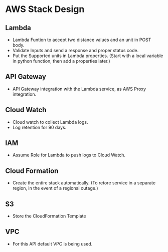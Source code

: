 # AWS Stack Design

## Lambda
* Lambda Funtion to accept two distance values and an unit in POST body.
* Validate Inputs and send a response and proper status code.
* Put the Supported units in Lambda properties. (Start with a local variable in python function, then add a properties later.) 

## API Gateway
* API Gateway integration with the Lambda service, as AWS Proxy integration.

## Cloud Watch
* Cloud watch to collect Lambda logs.
* Log retention for 90 days.

## IAM 
* Assume Role for Lambda to push logs to Cloud Watch.

## Cloud Formation
* Create the entire stack automatically. (To retore service in a separate region, in the event of a regional outage.)

## S3
* Store the CloudFormation Template

## VPC
* For this API default VPC is being used. 

